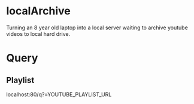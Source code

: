 # localArchive
Turning an 8 year old laptop into a local server waiting to archive youtube videos to local hard drive.

# Query

## Playlist
localhost:80/q?=YOUTUBE_PLAYLIST_URL
